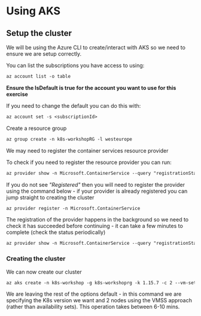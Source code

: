 # Using AKS

## Setup the cluster

We will be using the Azure CLI to create/interact with AKS so we need to ensure we are setup correctly.

You can list the subscriptions you have access to using:

```txt
az account list -o table
```

**Ensure the IsDefault is true for the account you want to use for this exercise**

If you need to change the default you can do this with:

```txt
az account set -s <subscriptionId>
```

Create a resource group

```txt
az group create -n k8s-workshopRG -l westeurope
```

We may need to register the container services resource provider

To check if you need to register the resource provider you can run:

```txt
az provider show -n Microsoft.ContainerService --query "registrationState"
```

If you do not see *"Registered"* then you will need to register the provider using the command below - if your provider is already registered you can jump straight to creating the cluster

```txt
az provider register -n Microsoft.ContainerService
```

The registration of the provider happens in the background so we need to check it has succeeded before continuing - it can take a few minutes to complete (check the status periodically)

```txt
az provider show -n Microsoft.ContainerService --query "registrationState"
```

### Creating the cluster

We can now create our cluster

```txt
az aks create -n k8s-workshop -g k8s-workshoprg -k 1.15.7 -c 2 --vm-set-type VirtualMachineScaleSets  --generate-ssh-keys
```

We are leaving the rest of the options default - in this command we are specifying the K8s version we want and 2 nodes using the VMSS approach (rather than availability sets). This operation takes between 6-10 mins.